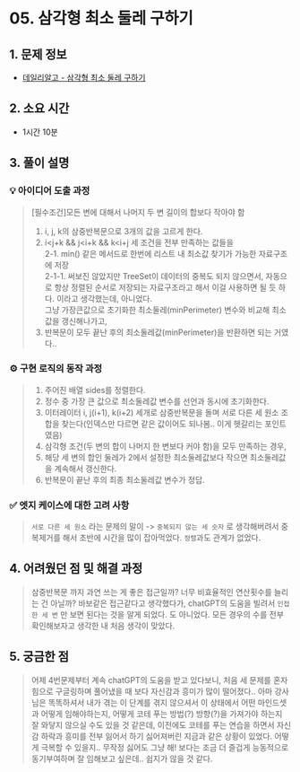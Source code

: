 # 05. 삼각형 최소 둘레 구하기

## 1. 문제 정보
- [데일리알고 - 삼각형 최소 둘레 구하기](https://dailyalgo.kr/problems/163)

## 2. 소요 시간
- 1시간 10분

## 3. 풀이 설명
### 💡 아이디어 도출 과정
> [필수조건]모든 변에 대해서 나머지 두 변 길이의 합보다 작아야 함
> 1. i, j, k의 삼중반복문으로 3개의 값을 고르게 한다.
> 2. i<j+k && j<i+k && k<i+j 세 조건을 전부 만족하는 값들을<br>
> 2-1. min() 같은 메서드로 한번에 리스트 내 최소값 찾기가 가능한 자료구조에 저장<br>
> 2-1-1. 써보진 않았지만 TreeSet이 데이터의 중복도 되지 않으면서, 자동으로 항상 정렬된 순서로 저장되는 자료구조라고 해서 이걸 사용하면 될 듯 하다.
> 이라고 생각했는데, 아니었다.<br>그냥 가장큰값으로 초기화한 최소둘레(minPerimeter) 변수와 비교해 최소값을 갱신해나가고,
> 3. 반복문이 모두 끝난 후의 최소둘레값(minPerimeter)을 반환하면 되는 거였다..

### ⚙️ 구현 로직의 동작 과정
> 1. 주어진 배열 sides를 정렬한다.
> 2. 정수 중 가장 큰 값으로 최소둘레값 변수를 선언과 동시에 초기화한다.
> 3. 이터레이터 i, j(i+1), k(i+2) 세개로 삼중반복문을 돌며 서로 다른 세 원소 조합을 찾는다(인덱스만 다르면 같은 값이어도 되나봄.. 이게 헷갈리는 포인트였음)
> 4. 삼각형 조건(두 변의 합이 나머지 한 변보다 커야 함)을 모두 만족하는 경우,
> 5. 해당 세 변의 합인 둘레가 2에서 설정한 최소둘레값보다 작으면 최소둘레값을 계속해서 갱신한다.
> 6. 반복문이 끝난 후의 최종 최소둘레값 변수가 정답.

### ✅ 엣지 케이스에 대한 고려 사항
> `서로 다른 세 원소` 라는 문제의 말이 -> `중복되지 않는 세 숫자` 로 생각해버려서 중복제거를 해서 초반에 시간을 많이 잡아먹었다.
> `정렬`과도 관계가 없었다.


## 4. 어려웠던 점 및 해결 과정
> 삼중반복문 까지 과연 쓰는 게 좋은 접근일까? 너무 비효율적인 연산횟수를 늘리는 건 아닐까?
> 바보같은 접근같다고 생각했다가, chatGPT의 도움을 빌려서 `인접한 세 변` 만 보면 된다는 것을 알게 되었다.
> 도 아니었다. 모든 경우의 수를 전부 확인해보자고 생각한 내 처음 생각이 맞았다.

## 5. 궁금한 점
> 어제 4번문제부터 계속 chatGPT의 도움을 받고 있다보니, 처음 세 문제를 혼자 힘으로 구글링하며 풀어냈을 때 보다
> 자신감과 흥미가 많이 떨어졌다.. 아마 강사님은 똑똑하셔서 내가 겪는 이 단계를 겪지 않으셔서 이 상태에서 어떤 마인드셋과
> 어떻게 임해야하는지, 어떻게 코테 푸는 방법(?) 방향(?)을 가져가야 하는지 잘 와닿지 않으실 수도 있을 것 같은데,
> 이전에도 코테를 푸는 연습을 하면서 자신감 하락과 흥미를 전부 잃어서 하기 싫어져버린 지금과 같은 상황이 있었다.
> 어떻게 극복할 수 있을지.. 무작정 싫어도 그냥 해! 보다는 조금 더 즐겁게 능동적으로 동기부여하며 잘 임해보고 싶은데..
> 쉽지가 않을 것 같다.
